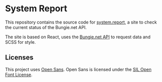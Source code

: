 # System Report

This repository contains the source code for [system.report](https://system.report), a site to check the current status
of the Bungie.net API.

The site is based on React, uses the [Bungie.net API](https://bungie-net.github.io/multi/index.html) to request data
and SCSS for style.

## Licenses

This project uses [Open Sans](https://fonts.google.com/specimen/Open+Sans). Open Sans is licensed under
the [SIL Open Font License](https://scripts.sil.org/ofl).
